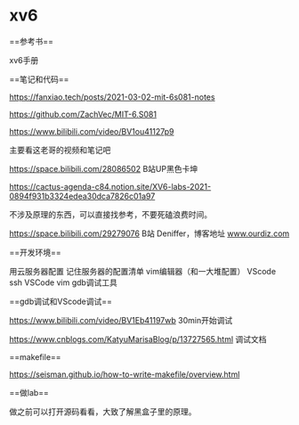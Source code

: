 # xv6
==参考书==

xv6手册

==笔记和代码==

https://fanxiao.tech/posts/2021-03-02-mit-6s081-notes

https://github.com/ZachVec/MIT-6.S081

https://www.bilibili.com/video/BV1ou41127p9

主要看这老哥的视频和笔记吧

https://space.bilibili.com/28086502 B站UP黑色卡坤

https://cactus-agenda-c84.notion.site/XV6-labs-2021-0894f931b3324edea30dca7826c01a97

不涉及原理的东西，可以直接找参考，不要死磕浪费时间。

https://space.bilibili.com/29279076 B站 Deniffer，博客地址 www.ourdiz.com

==开发环境==

用云服务器配置
记住服务器的配置清单
vim编辑器（和一大堆配置）
VScode ssh
VSCode vim
gdb调试工具

==gdb调试和VScode调试==

https://www.bilibili.com/video/BV1Eb41197wb 30min开始调试

https://www.cnblogs.com/KatyuMarisaBlog/p/13727565.html 调试文档

==makefile==

https://seisman.github.io/how-to-write-makefile/overview.html

==做lab==

做之前可以打开源码看看，大致了解黑盒子里的原理。
